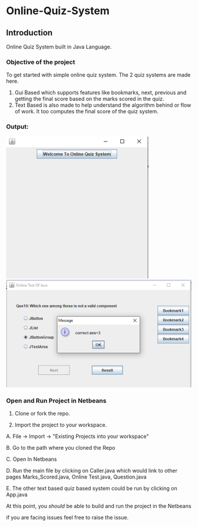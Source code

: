 # Online-Quiz-System

## Introduction
Online Quiz System built in Java Language.

### Objective of the project
To get started with simple online quiz system. The 2 quiz systems are made here. 
1. Gui Based which supports features like bookmarks, next, previous and getting the final score based on the marks scored in the quiz.
2. Text Based is also made to help understand the algorithm behind or flow of work. It too computes the final score of the quiz system.

### Output:
![github-large](https://github.com/anwesha999/Online-Quiz-System/blob/master/Start.PNG)
![github-large](https://github.com/anwesha999/Online-Quiz-System/blob/master/4PNG.PNG)

### Open and Run Project in Netbeans

1. Clone or fork the repo.

2. Import the project to your workspace. 

  A. File -> Import -> "Existing Projects into your workspace"
  
  B. Go to the path where you cloned the Repo
  
  C. Open In Netbeans
  
  D. Run the main file by clicking on Caller.java which would link to other pages Marks_Scored.java, Online Test.java, Question.java
  
  E. The other text based quiz based system could be run by clicking on App.java

At this point, you *should* be able to build and run the project in the Netbeans

if you are facing issues feel free to raise the issue.


